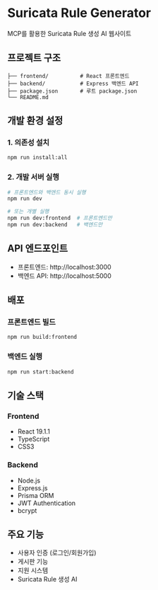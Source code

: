 # Suricata Rule Generator

MCP를 활용한 Suricata Rule 생성 AI 웹사이트

## 프로젝트 구조

```
├── frontend/          # React 프론트엔드
├── backend/           # Express 백엔드 API
├── package.json       # 루트 package.json
└── README.md
```

## 개발 환경 설정

### 1. 의존성 설치
```bash
npm run install:all
```

### 2. 개발 서버 실행
```bash
# 프론트엔드와 백엔드 동시 실행
npm run dev

# 또는 개별 실행
npm run dev:frontend  # 프론트엔드만
npm run dev:backend   # 백엔드만
```

## API 엔드포인트

- 프론트엔드: http://localhost:3000
- 백엔드 API: http://localhost:5000

## 배포

### 프론트엔드 빌드
```bash
npm run build:frontend
```

### 백엔드 실행
```bash
npm run start:backend
```

## 기술 스택

### Frontend
- React 19.1.1
- TypeScript
- CSS3

### Backend
- Node.js
- Express.js
- Prisma ORM
- JWT Authentication
- bcrypt

## 주요 기능

- 사용자 인증 (로그인/회원가입)
- 게시판 기능
- 지원 시스템
- Suricata Rule 생성 AI
